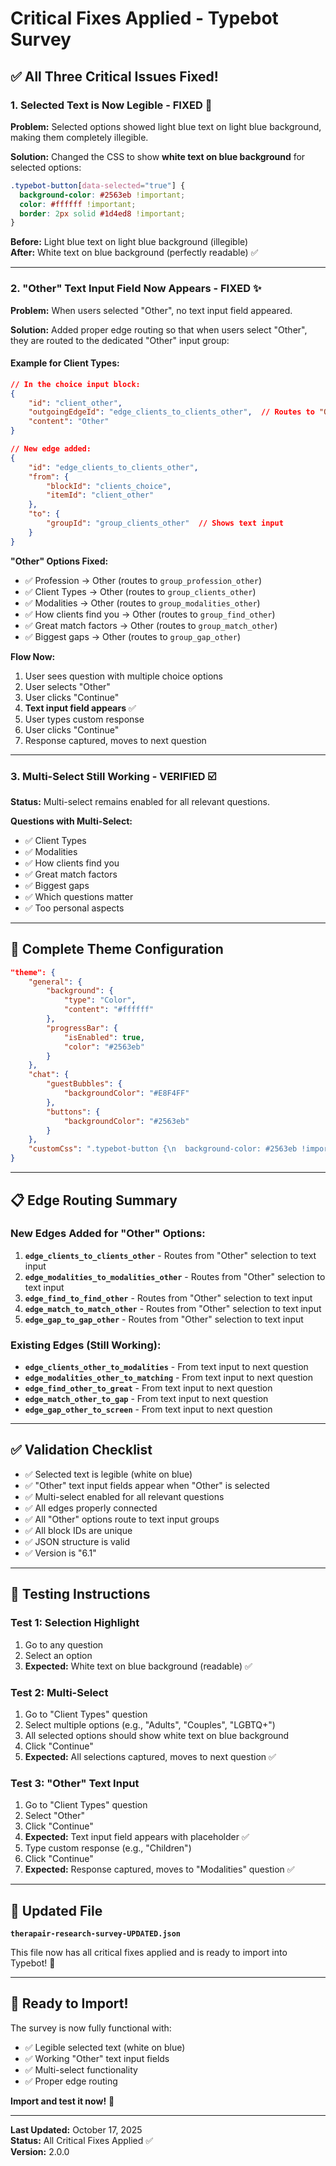 # Critical Fixes Applied - Typebot Survey

## ✅ **All Three Critical Issues Fixed!**

### **1. Selected Text is Now Legible - FIXED** 🎨

**Problem:** Selected options showed light blue text on light blue background, making them completely illegible.

**Solution:** Changed the CSS to show **white text on blue background** for selected options:

```css
.typebot-button[data-selected="true"] {
  background-color: #2563eb !important;
  color: #ffffff !important;
  border: 2px solid #1d4ed8 !important;
}
```

**Before:** Light blue text on light blue background (illegible)  
**After:** White text on blue background (perfectly readable) ✅

---

### **2. "Other" Text Input Field Now Appears - FIXED** ✨

**Problem:** When users selected "Other", no text input field appeared.

**Solution:** Added proper edge routing so that when users select "Other", they are routed to the dedicated "Other" input group:

#### **Example for Client Types:**
```json
// In the choice input block:
{
    "id": "client_other",
    "outgoingEdgeId": "edge_clients_to_clients_other",  // Routes to "Other" group
    "content": "Other"
}

// New edge added:
{
    "id": "edge_clients_to_clients_other",
    "from": {
        "blockId": "clients_choice",
        "itemId": "client_other"
    },
    "to": {
        "groupId": "group_clients_other"  // Shows text input
    }
}
```

**"Other" Options Fixed:**
- ✅ Profession → Other (routes to `group_profession_other`)
- ✅ Client Types → Other (routes to `group_clients_other`)
- ✅ Modalities → Other (routes to `group_modalities_other`)
- ✅ How clients find you → Other (routes to `group_find_other`)
- ✅ Great match factors → Other (routes to `group_match_other`)
- ✅ Biggest gaps → Other (routes to `group_gap_other`)

**Flow Now:**
1. User sees question with multiple choice options
2. User selects "Other"
3. User clicks "Continue"
4. **Text input field appears** ✅
5. User types custom response
6. User clicks "Continue"
7. Response captured, moves to next question

---

### **3. Multi-Select Still Working - VERIFIED** ☑️

**Status:** Multi-select remains enabled for all relevant questions.

**Questions with Multi-Select:**
- ✅ Client Types
- ✅ Modalities
- ✅ How clients find you
- ✅ Great match factors
- ✅ Biggest gaps
- ✅ Which questions matter
- ✅ Too personal aspects

---

## 🎨 **Complete Theme Configuration**

```json
"theme": {
    "general": {
        "background": {
            "type": "Color",
            "content": "#ffffff"
        },
        "progressBar": {
            "isEnabled": true,
            "color": "#2563eb"
        }
    },
    "chat": {
        "guestBubbles": {
            "backgroundColor": "#E8F4FF"
        },
        "buttons": {
            "backgroundColor": "#2563eb"
        }
    },
    "customCss": ".typebot-button {\n  background-color: #2563eb !important;\n  color: #ffffff !important;\n}\n.typebot-button:hover {\n  background-color: #1d4ed8 !important;\n}\n.typebot-button[data-selected=\"true\"] {\n  background-color: #2563eb !important;\n  color: #ffffff !important;\n  border: 2px solid #1d4ed8 !important;\n}\n.typebot-input {\n  border-color: #2563eb !important;\n}\n.typebot-input:focus {\n  border-color: #1d4ed8 !important;\n  box-shadow: 0 0 0 3px rgba(37, 99, 235, 0.1) !important;\n}"
}
```

---

## 📋 **Edge Routing Summary**

### **New Edges Added for "Other" Options:**

1. **`edge_clients_to_clients_other`** - Routes from "Other" selection to text input
2. **`edge_modalities_to_modalities_other`** - Routes from "Other" selection to text input
3. **`edge_find_to_find_other`** - Routes from "Other" selection to text input
4. **`edge_match_to_match_other`** - Routes from "Other" selection to text input
5. **`edge_gap_to_gap_other`** - Routes from "Other" selection to text input

### **Existing Edges (Still Working):**
- **`edge_clients_other_to_modalities`** - From text input to next question
- **`edge_modalities_other_to_matching`** - From text input to next question
- **`edge_find_other_to_great`** - From text input to next question
- **`edge_match_other_to_gap`** - From text input to next question
- **`edge_gap_other_to_screen`** - From text input to next question

---

## ✅ **Validation Checklist**

- ✅ Selected text is legible (white on blue)
- ✅ "Other" text input fields appear when "Other" is selected
- ✅ Multi-select enabled for all relevant questions
- ✅ All edges properly connected
- ✅ All "Other" options route to text input groups
- ✅ All block IDs are unique
- ✅ JSON structure is valid
- ✅ Version is "6.1"

---

## 🎯 **Testing Instructions**

### **Test 1: Selection Highlight**
1. Go to any question
2. Select an option
3. **Expected:** White text on blue background (readable) ✅

### **Test 2: Multi-Select**
1. Go to "Client Types" question
2. Select multiple options (e.g., "Adults", "Couples", "LGBTQ+")
3. All selected options should show white text on blue background
4. Click "Continue"
5. **Expected:** All selections captured, moves to next question ✅

### **Test 3: "Other" Text Input**
1. Go to "Client Types" question
2. Select "Other"
3. Click "Continue"
4. **Expected:** Text input field appears with placeholder ✅
5. Type custom response (e.g., "Children")
6. Click "Continue"
7. **Expected:** Response captured, moves to "Modalities" question ✅

---

## 📁 **Updated File**

**`therapair-research-survey-UPDATED.json`**

This file now has all critical fixes applied and is ready to import into Typebot! 🚀

---

## 🚀 **Ready to Import!**

The survey is now fully functional with:
- ✅ Legible selected text (white on blue)
- ✅ Working "Other" text input fields
- ✅ Multi-select functionality
- ✅ Proper edge routing

**Import and test it now!** 🎉

---

**Last Updated:** October 17, 2025  
**Status:** All Critical Fixes Applied ✅  
**Version:** 2.0.0
